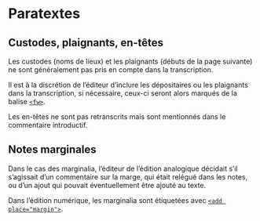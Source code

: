 # Paratextes

## Custodes, plaignants, en-têtes
Les custodes (noms de lieux) et les plaignants (débuts de la page suivante)
ne sont généralement pas pris en compte dans la transcription.

Il est à la discrétion de l’éditeur d’inclure les dépositaires ou les 
plaignants dans la transcription, si nécessaire, ceux-ci seront alors
marqués de la balise [`<fw>`](fw.fr.md).

Les en-têtes ne sont pas retranscrits mais sont mentionnés dans le commentaire introductif.

## Notes marginales

Dans le cas des marginalia, l’éditeur de l’édition analogique décidait
s’il s’agissait d’un commentaire sur la marge, qui était relégué dans
les notes, ou d’un ajout qui pouvait éventuellement être ajouté au texte.

Dans l’édition numérique, les marginalia sont étiquetées avec 
[`<add place="margin">`](add.fr.md).
